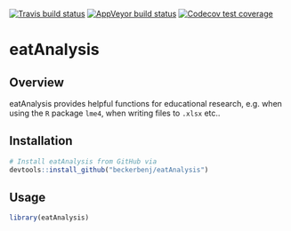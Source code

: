 
<!-- badges: start -->
[![Travis build status](https://travis-ci.org/beckerbenj/eatAnalysis.svg?branch=master)](https://travis-ci.org/beckerbenj/eatAnalysis)
[![AppVeyor build status](https://ci.appveyor.com/api/projects/status/github/beckerbenj/eatAnalysis?branch=master&svg=true)](https://ci.appveyor.com/project/beckerbenj/eatAnalysis)
[![Codecov test coverage](https://codecov.io/gh/beckerbenj/eatAnalysis/branch/master/graph/badge.svg)](https://codecov.io/gh/beckerbenj/eatAnalysis?branch=master)
<!-- badges: end -->


# eatAnalysis

## Overview

eatAnalysis provides helpful functions for educational research, e.g. when using the `R` package `lme4`, when writing files to `.xlsx` etc..

## Installation

```R
# Install eatAnalysis from GitHub via
devtools::install_github("beckerbenj/eatAnalysis")
```

## Usage

```R
library(eatAnalysis)

```
